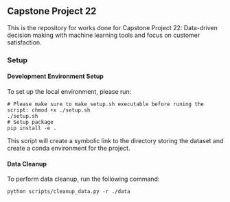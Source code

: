 ## Capstone Project 22
This is the repository for works done for Capstone Project 22: Data-driven decision making with machine learning tools 
and focus on customer satisfaction.

### Setup
#### Development Environment Setup
To set up the local environment, please run:
```commandline
# Please make sure to make setup.sh executable before runing the script: chmod +x ./setup.sh
./setup.sh
# Setup package
pip install -e .
```
This script will create a symbolic link to the directory storing the dataset and create a conda environment for the 
project.
#### Data Cleanup
To perform data cleanup, run the following command:
```
python scripts/cleanup_data.py -r ./data
```
